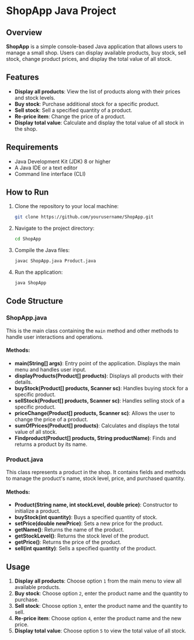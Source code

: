 # ShopApp Java Project

## Overview
**ShopApp** is a simple console-based Java application that allows users to manage a small shop. Users can display available products, buy stock, sell stock, change product prices, and display the total value of all stock.

## Features
- **Display all products**: View the list of products along with their prices and stock levels.
- **Buy stock**: Purchase additional stock for a specific product.
- **Sell stock**: Sell a specified quantity of a product.
- **Re-price item**: Change the price of a product.
- **Display total value**: Calculate and display the total value of all stock in the shop.

## Requirements
- Java Development Kit (JDK) 8 or higher
- A Java IDE or a text editor
- Command line interface (CLI)

## How to Run
1. Clone the repository to your local machine:
   ```sh
   git clone https://github.com/yourusername/ShopApp.git
   ```
2. Navigate to the project directory:
   ```sh
   cd ShopApp
   ```
3. Compile the Java files:
   ```sh
   javac ShopApp.java Product.java
   ```
4. Run the application:
   ```sh
   java ShopApp
   ```

## Code Structure

### ShopApp.java
This is the main class containing the `main` method and other methods to handle user interactions and operations.

#### Methods:
- **main(String[] args)**: Entry point of the application. Displays the main menu and handles user input.
- **displayProducts(Product[] products)**: Displays all products with their details.
- **buyStock(Product[] products, Scanner sc)**: Handles buying stock for a specific product.
- **sellStock(Product[] products, Scanner sc)**: Handles selling stock of a specific product.
- **priceChange(Product[] products, Scanner sc)**: Allows the user to change the price of a product.
- **sumOfPrices(Product[] products)**: Calculates and displays the total value of all stock.
- **Findproduct(Product[] products, String productName)**: Finds and returns a product by its name.

### Product.java
This class represents a product in the shop. It contains fields and methods to manage the product's name, stock level, price, and purchased quantity.

#### Methods:
- **Product(String name, int stockLevel, double price)**: Constructor to initialize a product.
- **buyStock(int quantity)**: Buys a specified quantity of stock.
- **setPrice(double newPrice)**: Sets a new price for the product.
- **getName()**: Returns the name of the product.
- **getStockLevel()**: Returns the stock level of the product.
- **getPrice()**: Returns the price of the product.
- **sell(int quantity)**: Sells a specified quantity of the product.

## Usage
1. **Display all products**: Choose option `1` from the main menu to view all available products.
2. **Buy stock**: Choose option `2`, enter the product name and the quantity to purchase.
3. **Sell stock**: Choose option `3`, enter the product name and the quantity to sell.
4. **Re-price item**: Choose option `4`, enter the product name and the new price.
5. **Display total value**: Choose option `5` to view the total value of all stock.

